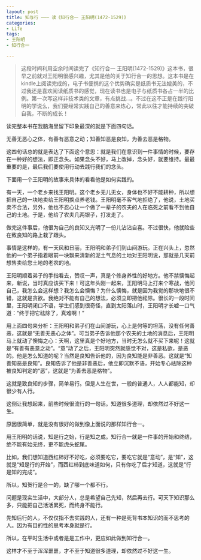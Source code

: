 ```yaml
---
layout: post
title: 知与行 ——— 读《知行合一 王阳明(1472-1529)》
categories:
- Life
tags:
- 王阳明
- 知行合一

---
```


> 这段时间利用空余时间读完了《知行合一 王阳明(1472-1529)》这本书，很早之前就对王阳明很感兴趣，尤其是他的关于知行合一的思想。这本书是在kindle上阅读完成的，电子书便携的这个优势确实是纸质书无法媲美的，不过我还是喜欢阅读纸质书的感觉，现在读书也是电子与纸质书各占一半的比例。第一次写这样非技术类的文章，有点挑战...。不过在这不正是在践行阳明的学说么，我们要经常实践自己的善意来炼心，常此以往才能持续的突破自我，不断的成长！

读完整本书在我脑海里留下印象最深的就是下面四句话。

无善无恶心之体，有善有恶意之动；知善知恶是良知，为善去恶是格物。

这四句话总的就是表达了下面这个意思：就是我们在意识到一件事情的时候，要存在一种好的想法，即正念头。如果念头不好，马上改掉，念头好，就要维持。最最重要的是，最后我们要使用行动去践行我们的念头。

下面用一个王阳明的故事来具体的看看他是如何实践的。

有一天，一个老乡来找王阳明。这个老乡无儿无女，身体也不好不能耕种，所以想把自己的一块地卖给王阳明换点养老钱。王阳明毫不客气地拒绝了，他说，土地买卖不合法，另外，他也不忍心让一个做了一辈子的农夫的人在临死之前看不到他自己的土地。于是，他给了农夫几两银子，打发走了。

做完这件事后，他很为自己的良知又光明了一份儿沾沾自喜。不过很快，他就险些在致良知的路上栽了跟头。

事情是这样的，有一天风和日丽，王阳明和弟子们到山间游玩。正在兴头上，忽然他的一个弟子指着眼前一块飘来清新的泥土气息的土地对王阳明说，那就是几天前想售卖给您土地的老农的地。

王阳明顺着弟子的手指看去，赞叹一声，真是个修身养性的好地方。他不禁懊悔起来，新说，当时真应该买下来！可这年头刚一起来，王阳明马上打来个寒战，他问自己，我怎么会这样想？我怎么会懊悔？为什么懊悔，就是因为我觉的那块地很不错，这就是贪欲。我绝对不能有自己的想法，必须立即把他祛除。很长的一段时间里，王阳明闭口不语，学生们感到很奇怪，直到太阳落山时，王阳明才长嘘一口气道：“终于把它祛除了，真难啊！”

用上面四句来分析：王阳明和弟子们在山间游玩，心上是何等的坦荡，没有任何善恶，这就是“无善无恶心之体”。可当弟子告诉他那个农夫的土地的消息后，王阳明马上就动了懊悔之心：天啊，这里真是个好地方，当时无怎么就不买下来呢！这就是“有善有恶意之动”。“意”动了之后，王阳明突然就感觉不对，这是私欲，是恶的。他是怎么知道的呢？当然是良知告诉他的，因为良知能是非善恶。这就是“知善知恶是良知”。良知告诉了他是非善恶后，他立即沉默不语，开始专心祛除这种被良知判定的“恶”，这就是“为善去恶是格物”。

这就是致良知的步骤，简单易行。但是人生在世，一般的普通人，人人都能知，却很少有人行。

这倒让我想起来，前些时候很流行的一句话。知道很多道理，却依然过不好这一生。

原因很简单，就是没有很好的做到像上面说的那样知行合一。

用王阳明的话说，知是行之始，行是知之成。知行合一就是一件事的开始和终结，绝不能有始无终，更不能虎头蛇尾。

比如，我们想知道西红柿好不好吃，必须要吃它，要吃它就是“意动”，是“知”，这就是“知是行的开始”，而西红柿到底味道如何，只有你吃了后才知道，这就是“行是知的完成”。

所以，知贺行是合一的，缺了哪一个都不行。

问题是现实生活中，大部分人，总是希望自己先知，然后再去行。可天下知识那么多，只能把自己活活累死，而终身不能行。

先知后行的人，不仅仅指不去实践的人，还有一种是死背书本知识的而不思考的人。因为有目的性的思考本身就是行。

所以，在平时生活中或者是是工作中，更应如此做到知行合一。

这样才不至于浑浑噩噩，才不至于知道很多道理，却依然过不好这一生。

















